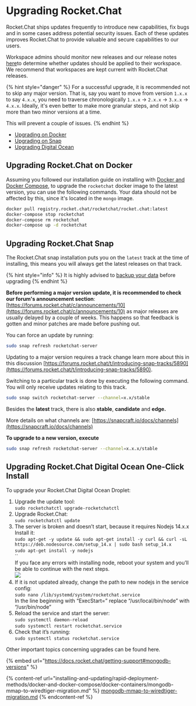 # Upgrading Rocket.Chat

Rocket.Chat ships updates frequently to introduce new capabilities, fix bugs and in some cases address potential security issues. Each of these updates improves Rocket.Chat to provide valuable and secure capabilities to our users.

Workspace admins should monitor new releases and our release notes [here](https://github.com/RocketChat/Rocket.Chat/releases)to determine whether updates should be applied to their workspace. We recommend that workspaces are kept current with Rocket.Chat releases.

{% hint style="danger" %}
For a successful upgrade, it is recommended not to skip any major version. That is, say you want to move from version `1.x.x` to say `4.x.x`, you need to traverse chronologically `1.x.x` -> `2.x.x` -> `3.x.x` -> `4.x.x`. Ideally, it's even better to make more granular steps, and not skip more than two minor versions at a time.

This will prevent a couple of issues.
{% endhint %}

* [Upgrading on Docker](upgrading-rocket.chat.md#upgrading-rocket.chat-on-docker)
* [Upgrading on Snap](upgrading-rocket.chat.md#upgrading-rocket.chat-snap)
* [Upgrading Digital Ocean](upgrading-rocket.chat.md#upgrading-rocket.chat-digital-ocean-oneclick-install)

## Upgrading Rocket.Chat on Docker

Assuming you followed our installation guide on installing with [Docker and Docker Compose](installing-and-updating/rapid-deployment-methods/docker-and-docker-compose/), to upgrade the `rocketchat` docker image to the latest version, you can use the following commands. Your data should not be affected by this, since it's located in the `mongo` image.

```bash
docker pull registry.rocket.chat/rocketchat/rocket.chat:latest
docker-compose stop rocketchat
docker-compose rm rocketchat
docker-compose up -d rocketchat
```

## Upgrading Rocket.Chat Snap

The Rocket.Chat snap installation puts you on the `latest` track at the time of installing, this means you will always get the latest releases on that track.

{% hint style="info" %}
It is highly advised to [backup your data](deploying-rocket.chat/rapid-deployment-methods/snaps/snap-backup-and-restore.md#backup-rocket.chat-snap-data) before upgrading
{% endhint %}

**Before performing a major version update, it is recommended to check our forum's announcement section**: [https://forums.rocket.chat/c/announcements/10](https://forums.rocket.chat/c/announcements/10) as major releases are usually delayed by a couple of weeks. This happens so that feedback is gotten and minor patches are made before pushing out.

You  can force an update by running:

```bash
sudo snap refresh rocketchat-server
```

Updating to a major version requires a track change learn more about this in this discussion [https://forums.rocket.chat/t/introducing-snap-tracks/5890](https://forums.rocket.chat/t/introducing-snap-tracks/5890).

Switching to a particular track is done by executing the following command. You will only receive updates relating to this track.

```bash
sudo snap switch rocketchat-server --channel=x.x/stable
```

Besides the **latest** track, there is also **stable**, **candidate** and **edge.**

More details on what channels are: [https://snapcraft.io/docs/channels](https://snapcraft.io/docs/channels)

**To upgrade to a new version, execute**

```bash
sudo snap refresh rocketchat-server --channel=x.x.x/stable
```

## Upgrading Rocket.Chat Digital Ocean One-Click Install

To upgrade your Rocket.Chat Digital Ocean Droplet:

1. Upgrade the update tool:\
   `sudo rocketchatctl upgrade-rocketchatctl`
2. Upgrade Rocket.Chat:\
   `sudo rocketchatctl update`
3. The server is broken and doesn’t start, because it requires Nodejs 14.x.x\
   Install it:\
   `sudo apt-get -y update && sudo apt-get install -y curl && curl -sL https://deb.nodesource.com/setup_14.x | sudo bash setup_14.x`\
   `sudo apt-get install -y nodejs`\
   ``\
If you face any errors with installing node, reboot your system and you’ll be able to continue with the next steps.\
   ![](<../.gitbook/assets/image (625).png>)
4. If it is not updated already, change the path to new nodejs in the service config:\
   `sudo nano /lib/systemd/system/rocketchat.service`\
   In the line beginning with “ExecStart=” replace “/usr/local/bin/node” with “/usr/bin/node”
5. Reload the service and start the server:\
   `sudo systemctl daemon-reload`\
   `sudo systemctl restart rocketchat.service`
6. Check that it’s running:\
   `sudo systemctl status rocketchat.service`

Other important topics concerning upgrades can be found here.

{% embed url="https://docs.rocket.chat/getting-support#mongodb-versions" %}

{% content-ref url="installing-and-updating/rapid-deployment-methods/docker-and-docker-compose/docker-containers/mongodb-mmap-to-wiredtiger-migration.md" %}
[mongodb-mmap-to-wiredtiger-migration.md](deploying-rocket.chat/rapid-deployment-methods/docker-and-docker-compose/docker-containers/mongodb-mmap-to-wiredtiger-migration.md)
{% endcontent-ref %}
